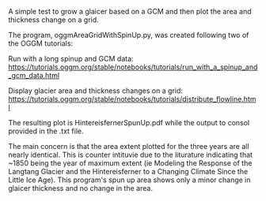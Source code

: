 A simple test to grow a glaicer based on a GCM and then plot the area and thickness change on a grid.

The program, oggmAreaGridWithSpinUp.py, was created following two of the OGGM tutorials:

Run with a long spinup and GCM data: https://tutorials.oggm.org/stable/notebooks/tutorials/run_with_a_spinup_and_gcm_data.html

Display glacier area and thickness changes on a grid: https://tutorials.oggm.org/stable/notebooks/tutorials/distribute_flowline.html

The resulting plot is HintereisfernerSpunUp.pdf while the output to consol provided in the .txt file.

The main concern is that the area extent plotted for the three years are all nearly identical.
This is counter intituvie due to the liturature indicating that ~1850 being the year of maximum extent (ie Modeling the Response of the Langtang Glacier and the Hintereisferner to a Changing Climate Since the Little Ice Age).
This program's spun up area shows only a minor change in glaicer thickness and no change in the area.
